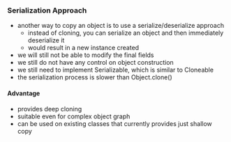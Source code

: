 ### Serialization Approach

* another way to copy an object is to use a serialize/deserialize approach
    - instead of cloning, you can serialize an object and then immediately deserialize it
    - would result in a new instance created
* we will still not be able to modify the final fields
* we still do not have any control on object construction
* we still need to implement Serializable, which is similar to Cloneable
* the serialization process is slower than Object.clone()

#### Advantage
* provides deep cloning
* suitable even for complex object graph
* can be used on existing classes that currently provides just shallow copy
